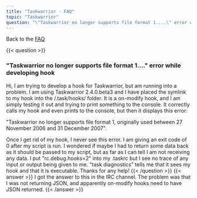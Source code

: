 ```yaml
---
title: "Taskwarrior - FAQ"
topic: "Taskwarrior"
question: "\"Taskwarrior no longer supports file format 1....\" error while developing hook"
---
```


Back to the [FAQ](/support/faq)

{{< question >}}
### "Taskwarrior no longer supports file format 1...." error while developing hook

Hi, I am trying to develop a hook for Taskwarrior, but am running into a problem. I am using Taskwarrior 2.4.0.beta3 and I have placed the symlink to my hook into the /.task/hooks/ folder. It is a on-modify hook, and I am simply testing it out and trying to print something to the console. It correctly calls my hook and even prints to the console, but then it displays this error:

"Taskwarrior no longer supports file format 1, originally used between 27 November 2006 and 31 December 2007".

Once I get rid of my hook, I never see this error.
I am giving an exit code of 0 after my script is run. I wondered if maybe I had to return some data back as it should be passed to my script, but as far as I can tell I am not receiving any data. I put "rc.debug.hooks=2" into my .taskrc but I see no trace of any input or output being given to me. "task diagnostics" tells me that it sees my hook and that it is executable. Thanks for any help!
{{< /question >}}
{{< answer >}}
I got the answer to this in the IRC channel. The problem was that I was not returning JSON, and apparently on-modify hooks need to have JSON returned.
{{< /answer >}}
